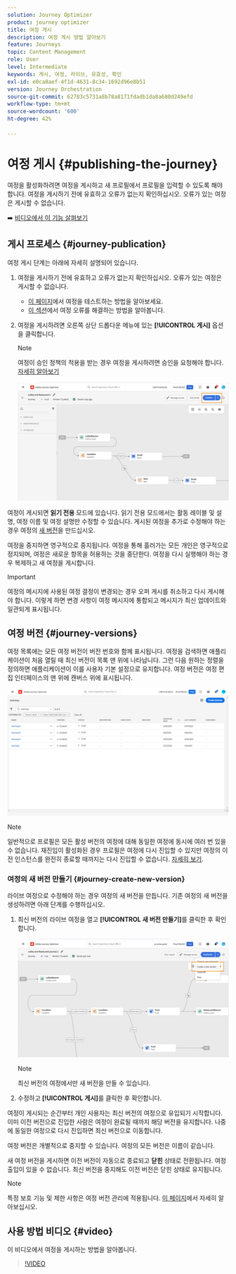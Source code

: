 ```yaml
---
solution: Journey Optimizer
product: journey optimizer
title: 여정 게시
description: 여정 게시 방법 알아보기
feature: Journeys
topic: Content Management
role: User
level: Intermediate
keywords: 게시, 여정, 라이브, 유효성, 확인
exl-id: e0ca8aef-4f1d-4631-8c34-1692d96e8b51
version: Journey Orchestration
source-git-commit: 62783c5731a8b78a8171fdadb1da8a680d249efd
workflow-type: tm+mt
source-wordcount: '600'
ht-degree: 42%

---
```


# 여정 게시 {#publishing-the-journey}

여정을 활성화하려면 여정을 게시하고 새 프로필에서 프로필을 입력할 수 있도록 해야 합니다. 여정을 게시하기 전에 유효하고 오류가 없는지 확인하십시오. 오류가 있는 여정은 게시할 수 없습니다.

➡️ [비디오에서 이 기능 살펴보기](#video)

## 게시 프로세스 {#journey-publication}

여정 게시 단계는 아래에 자세히 설명되어 있습니다.

1. 여정을 게시하기 전에 유효하고 오류가 없는지 확인하십시오. 오류가 있는 여정은 게시할 수 없습니다.

   * [이 페이지](testing-the-journey.md)에서 여정을 테스트하는 방법을 알아보세요.
   * [이 섹션](../building-journeys/troubleshooting.md#checking-for-errors-before-testing)에서 여정 오류를 해결하는 방법을 알아봅니다.

1. 여정을 게시하려면 오른쪽 상단 드롭다운 메뉴에 있는 **[!UICONTROL 게시]** 옵션을 클릭합니다.

   >[!NOTE]
   >
   > 여정이 승인 정책의 적용을 받는 경우 여정을 게시하려면 승인을 요청해야 합니다. [자세히 알아보기](../test-approve/gs-approval.md)

   ![](assets/journeyuc1_18.png)

여정이 게시되면 **읽기 전용** 모드에 있습니다. 읽기 전용 모드에서는 활동 레이블 및 설명, 여정 이름 및 여정 설명만 수정할 수 있습니다. 게시된 여정을 추가로 수정해야 하는 경우 여정의 [새 버전](journey-ui.md#journey-versions)을 만드십시오.

여정을 중지하면 영구적으로 중지됩니다. 여정을 통해 흘러가는 모든 개인은 영구적으로 정지되며, 여정은 새로운 항목을 허용하는 것을 중단한다. 여정을 다시 실행해야 하는 경우 복제하고 새 여정을 게시합니다.

>[!IMPORTANT]
>
>여정의 메시지에 사용된 여정 결정이 변경되는 경우 오퍼 게시를 취소하고 다시 게시해야 합니다. 이렇게 하면 변경 사항이 여정 메시지에 통합되고 메시지가 최신 업데이트와 일관되게 표시됩니다.

## 여정 버전 {#journey-versions}

여정 목록에는 모든 여정 버전이 버전 번호와 함께 표시됩니다. 여정을 검색하면 애플리케이션이 처음 열릴 때 최신 버전이 목록 맨 위에 나타납니다. 그런 다음 원하는 정렬을 정의하면 애플리케이션이 이를 사용자 기본 설정으로 유지합니다. 여정 버전은 여정 편집 인터페이스의 맨 위에 캔버스 위에 표시됩니다.

![](assets/journeyversions1.png)

>[!NOTE]
>
>일반적으로 프로필은 모든 활성 버전의 여정에 대해 동일한 여정에 동시에 여러 번 있을 수 없습니다. 재진입이 활성화된 경우 프로필은 여정에 다시 진입할 수 있지만 여정의 이전 인스턴스를 완전히 종료할 때까지는 다시 진입할 수 없습니다. [자세히 보기](entry-management.md).

### 여정의 새 버전 만들기 {#journey-create-new-version}

라이브 여정으로 수정해야 하는 경우 여정의 새 버전을 만듭니다. 기존 여정의 새 버전을 생성하려면 아래 단계를 수행하십시오.

1. 최신 버전의 라이브 여정을 열고 **[!UICONTROL 새 버전 만들기]**&#x200B;를 클릭한 후 확인합니다.

   ![](assets/journeyversions2.png)

   >[!NOTE]
   >
   >최신 버전의 여정에서만 새 버전을 만들 수 있습니다.

1. 수정하고 **[!UICONTROL 게시]**&#x200B;를 클릭한 후 확인합니다.

여정이 게시되는 순간부터 개인 사용자는 최신 버전의 여정으로 유입되기 시작합니다. 이미 이전 버전으로 진입한 사람은 여정이 완료될 때까지 해당 버전을 유지합니다. 나중에 동일한 여정으로 다시 진입하면 최신 버전으로 이동합니다.

여정 버전은 개별적으로 중지할 수 있습니다. 여정의 모든 버전은 이름이 같습니다.

새 여정 버전을 게시하면 이전 버전이 자동으로 종료되고 **닫힌** 상태로 전환됩니다. 여정 출입이 있을 수 없습니다. 최신 버전을 중지해도 이전 버전은 닫힌 상태로 유지됩니다.


>[!NOTE]
>
>특정 보호 기능 및 제한 사항은 여정 버전 관리에 적용됩니다. [이 페이지](../start/guardrails.md#journey-versions-journey-versions-g)에서 자세히 알아보십시오.


## 사용 방법 비디오 {#video}

이 비디오에서 여정을 게시하는 방법을 알아봅니다.

>[!VIDEO](https://video.tv.adobe.com/v/3427937?quality=12&captions=kor)